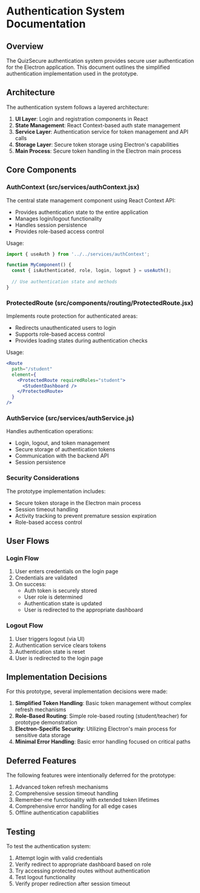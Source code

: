 # Authentication System Documentation

## Overview

The QuizSecure authentication system provides secure user authentication for the Electron application. This document outlines the simplified authentication implementation used in the prototype.

## Architecture

The authentication system follows a layered architecture:

1. **UI Layer**: Login and registration components in React
2. **State Management**: React Context-based auth state management
3. **Service Layer**: Authentication service for token management and API calls
4. **Storage Layer**: Secure token storage using Electron's capabilities
5. **Main Process**: Secure token handling in the Electron main process

## Core Components

### AuthContext (src/services/authContext.jsx)

The central state management component using React Context API:

- Provides authentication state to the entire application
- Manages login/logout functionality
- Handles session persistence
- Provides role-based access control

Usage:
```jsx
import { useAuth } from '../../services/authContext';

function MyComponent() {
  const { isAuthenticated, role, login, logout } = useAuth();
  
  // Use authentication state and methods
}
```

### ProtectedRoute (src/components/routing/ProtectedRoute.jsx)

Implements route protection for authenticated areas:

- Redirects unauthenticated users to login
- Supports role-based access control
- Provides loading states during authentication checks

Usage:
```jsx
<Route 
  path="/student" 
  element={
    <ProtectedRoute requiredRoles="student">
      <StudentDashboard />
    </ProtectedRoute>
  } 
/>
```

### AuthService (src/services/authService.js)

Handles authentication operations:

- Login, logout, and token management
- Secure storage of authentication tokens
- Communication with the backend API
- Session persistence

### Security Considerations

The prototype implementation includes:

- Secure token storage in the Electron main process
- Session timeout handling
- Activity tracking to prevent premature session expiration
- Role-based access control

## User Flows

### Login Flow

1. User enters credentials on the login page
2. Credentials are validated
3. On success:
   - Auth token is securely stored
   - User role is determined
   - Authentication state is updated
   - User is redirected to the appropriate dashboard

### Logout Flow

1. User triggers logout (via UI)
2. Authentication service clears tokens
3. Authentication state is reset
4. User is redirected to the login page

## Implementation Decisions

For this prototype, several implementation decisions were made:

1. **Simplified Token Handling**: Basic token management without complex refresh mechanisms
2. **Role-Based Routing**: Simple role-based routing (student/teacher) for prototype demonstration
3. **Electron-Specific Security**: Utilizing Electron's main process for sensitive data storage
4. **Minimal Error Handling**: Basic error handling focused on critical paths

## Deferred Features

The following features were intentionally deferred for the prototype:

1. Advanced token refresh mechanisms
2. Comprehensive session timeout handling
3. Remember-me functionality with extended token lifetimes
4. Comprehensive error handling for all edge cases
5. Offline authentication capabilities

## Testing

To test the authentication system:

1. Attempt login with valid credentials
2. Verify redirect to appropriate dashboard based on role
3. Try accessing protected routes without authentication
4. Test logout functionality
5. Verify proper redirection after session timeout 